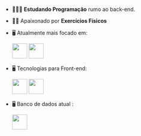 - 👨🏻‍💻 **Estudando Programação** rumo ao back-end.
- 🧗🏼 Apaixonado por **Exercícios Físicos**
- 🖥️ Atualmente mais focado em:

  <img width='40' height='40' src="https://cdn.jsdelivr.net/gh/devicons/devicon/icons/python/python-original.svg" />
  
  <img width='40' height='40' src="https://cdn.jsdelivr.net/gh/devicons/devicon/icons/django/django-plain.svg" />

- 🖥️ Tecnologias para Front-end:

  <img width='40' height='40' src="https://cdn.jsdelivr.net/gh/devicons/devicon/icons/html5/html5-original.svg" />
  
  <img width='40' height='40' src="https://cdn.jsdelivr.net/gh/devicons/devicon/icons/css3/css3-original.svg" />
- 🖥️ Banco de dados atual :
  
  <img width='40' height='40' src="https://cdn.jsdelivr.net/gh/devicons/devicon/icons/sqlite/sqlite-original.svg" />
